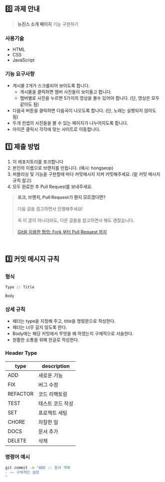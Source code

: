 ## 0️⃣ 과제 안내

> **뉴진스 소개 페이지** 기능 구현하기

### 사용기술
- HTML
- CSS
- JavaScript

### 기능 요구사항
- 게시물 2개가 스크롤되어 보이도록 합니다.
    - 게시물을 클릭하면 멤버 사진들이 보이돌고 합니다.
    - 멤버별로 사진을 누르면 5가지의 영상을 볼수 있어야 합니다. (단, 영상은 모두 같아도 됨)
- 다음곡 버튼을 클릭하면 다음곡이 나오도록 합니다. (단, 노래는 실행되지 않아도 됨)
- 두개 컨셉의 사진들을 볼 수 있는 페이지가 나누어지도록 합니다.
- 아이콘 클릭시 각각에 맞는 사이트로 이동합니다.

## 1️⃣ 제출 방법

1. 이 레포지토리를 포크합니다
2. 본인의 이름으로 브랜치를 만듭니다. (예시: hongseop)
3. 퍼블리싱 및 기능을 구현할때 마다 커밋메시지 지켜 커밋해주세요. (밑 커밋 메시지 규칙 참고)
5. 모두 완료한 후 Pull Request를 보내주세요.

> **포크, 브랜치, Pull Request가 뭔지 모르겠다면?** <br>  
> 다음 글을 참고하면서 진행해주세요!<br>  
> 꼭 이 글이 아니더라도, 다른 글들을 참고하면서 해도 괜찮습니다.<br>  
> [Git을 이용한 협업: Fork 부터 Pull Request 까지](https://seungwubaek.github.io/tools/git/contributing_using_pull_request/)

<br>

## 3️⃣ 커밋 메시지 규칙

### 형식

```
Type :: Title

Body
```

### 상세 규칙

- 헤더는 type을 지정해 주고, title을 명령문으로 작성한다.
- 헤더는 너무 길지 않도록 한다.
- Body에는 해당 커밋에서 무엇을 왜 하였는지 구체적으로 서술한다.
- 원활한 소통을 위해 한글로 작성한다.

### Header Type

| type     | description      |
| -------- | ---------------- |
| ADD      | 새로운 기능      |
| FIX      | 버그 수정        |
| REFACTOR | 코드 리팩토링    |
| TEST     | 테스트 코드 작성 |
| SET      | 프로젝트 세팅    |
| CHORE    | 자잘한 일        |
| DOCS     | 문서 추가        |
| DELETE   | 삭제             |

### 명령어 예시

```bash
git commit -m "ADD :: 원서 객체
- ~~ 구체적인 설먕
"
```


